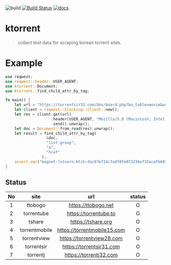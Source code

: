 ![build](https://github.com/daite/ktorrent-rs/workflows/Rust/badge.svg)
[![Build Status](https://travis-ci.com/daite/ktorrent.svg?branch=main)](https://travis-ci.com/daite/ktorrent)
[![docs](https://docs.rs/ktorrent/badge.svg)](https://docs.rs/ktorrent)
# ktorrent
> collect test data for scraping korean torrent sites.
# Example
```rust
use reqwest;
use reqwest::header::USER_AGENT;
use ktorrent::Document;
use ktorrent::find_child_attr_by_tag;

fn main() {
    let url = "https://torrentsir31.com/bbs/board.php?bo_table=movie&wr_id=15846";
    let client = reqwest::blocking::Client::new();
    let res = client.get(url)
                    .header(USER_AGENT, "Mozilla/5.0 (Macintosh; Intel Mac OS X 11_2_0)")
                    .send().unwrap();
    let doc = Document::from_read(res).unwrap();
    let result = find_child_attr_by_tag(
                  &doc, 
                  "list-group", 
                  "a", 
                  "href"
                );
    assert_eq!("magnet:?xt=urn:btih:dac87e714c3adf0fe073236ef32acafb6931ae63", result[1]);
}
```
## Status
| No |      site     |             url             | status |
|:--:|:-------------:|:---------------------------:|:------:|
|  1 |    ttobogo    | https://ttobogo.net         |    O   |
|  2 |   torrentube  | https://torrentube.to       |     O  |
|  3 |     tshare    | https://tshare.org          |     O  |
|  4 | torrentmobile | https://torrentmobile15.com |    O   |
|  5 | torrentview   | https://torrentview28.com  |    O   |
|  6 | torrentsir   | https://torrentsir31.com |    O   |
|  7 | torrentj   | https://torrentj32.com |    O   |
